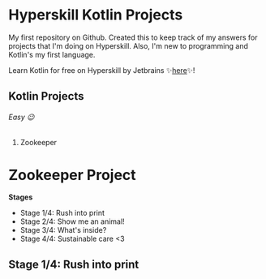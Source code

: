 # Hyperskill Kotlin Projects
My first repository on Github. Created this to keep track of my answers for projects that I'm doing on Hyperskill. Also, I'm new to programming and Kotlin's my first language.  

Learn Kotlin for free on Hyperskill by Jetbrains :sparkles:[here](https://hyperskill.org/join/aaa4d715f):sparkles:!

## Kotlin Projects

###### Easy :wink: 
1. Zookeeper

# Zookeeper Project

**Stages**  
- Stage 1/4: Rush into print
- Stage 2/4: Show me an animal!
- Stage 3/4: What's inside?
- Stage 4/4: Sustainable care <3

## Stage 1/4: Rush into print  

